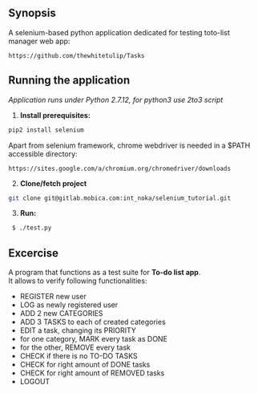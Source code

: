 ## Synopsis

A selenium-based python application dedicated for testing toto-list manager web app:
```
https://github.com/thewhitetulip/Tasks
```
## Running the application
*Application runs under Python 2.7.12, for python3 use 2to3 script*
1. **Install prerequisites:**
```bash
pip2 install selenium
```
Apart from selenium framework, chrome webdriver is needed in a $PATH accessible directory:
```
https://sites.google.com/a/chromium.org/chromedriver/downloads
```
2. **Clone/fetch project**
```bash
git clone git@gitlab.mobica.com:int_noka/selenium_tutorial.git
```
3. **Run:**
```bash
 $ ./test.py
```

## Excercise
A program that functions as a test suite for **To-do list app**. <br>
It allows to verify following functionalities:
* REGISTER new user
* LOG as newly registered user
* ADD 2 new CATEGORIES
* ADD 3 TASKS to each of created categories
* EDIT a task, changing its PRIORITY
* for one category, MARK every task as DONE
* for the other, REMOVE every task
* CHECK if there is no TO-DO TASKS
* CHECK for right amount of DONE tasks
* CHECK for right amount of REMOVED tasks
* LOGOUT
